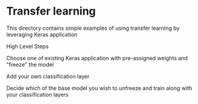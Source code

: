 # Transfer learning
This directory contains simple examples of using transfer learning by leveraging Keras application

High Level Steps

Choose one of existing Keras application with pre-assigned weights and "freeze" the model

Add your own classification layer

Decide which of the base model you wish to unfreeze and train along with your classification layers
